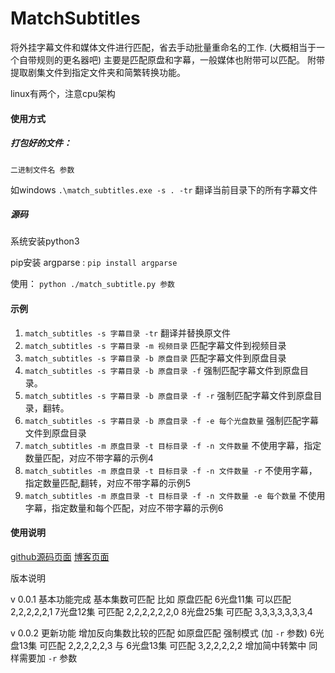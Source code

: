 # MatchSubtitles

将外挂字幕文件和媒体文件进行匹配，省去手动批量重命名的工作.
(大概相当于一个自带规则的更名器吧)
主要是匹配原盘和字幕，一般媒体也附带可以匹配。
附带提取剧集文件到指定文件夹和简繁转换功能。

linux有两个，注意cpu架构

#### 使用方式
##### 打包好的文件：

`二进制文件名 参数`

如windows  `.\match_subtitles.exe -s . -tr`  翻译当前目录下的所有字幕文件

##### 源码

系统安装python3

pip安装 argparse : `pip install argparse`

使用： `python ./match_subtitle.py 参数`

#### 示例

1. `match_subtitles -s 字幕目录 -tr` 翻译并替换原文件
2. `match_subtitles -s 字幕目录 -m 视频目录` 匹配字幕文件到视频目录
3. `match_subtitles -s 字幕目录 -b 原盘目录` 匹配字幕文件到原盘目录
4. `match_subtitles -s 字幕目录 -b 原盘目录 -f` 强制匹配字幕文件到原盘目录。
5. `match_subtitles -s 字幕目录 -b 原盘目录 -f -r` 强制匹配字幕文件到原盘目录，翻转。
6. `match_subtitles -s 字幕目录 -b 原盘目录 -f -e 每个光盘数量` 强制匹配字幕文件到原盘目录
7. `match_subtitles -m 原盘目录 -t 目标目录 -f -n 文件数量` 不使用字幕，指定数量匹配，对应不带字幕的示例4
8. `match_subtitles -m 原盘目录 -t 目标目录 -f -n 文件数量 -r` 不使用字幕，指定数量匹配,翻转，对应不带字幕的示例5
9. `match_subtitles -m 原盘目录 -t 目标目录 -f -n 文件数量 -e 每个数量` 不使用字幕，指定数量和每个匹配，对应不带字幕的示例6

#### 使用说明 
[github源码页面](https://github.com/formatjn2019/myblog/blob/main/docs/%E5%B0%8F%E7%A8%8B%E5%BA%8F/%E5%AD%97%E5%B9%95%E5%8C%B9%E9%85%8D%E5%B0%8F%E7%A8%8B%E5%BA%8F.md)
[博客页面](http://blog.zuixue.site/%E5%B0%8F%E7%A8%8B%E5%BA%8F/%E5%AD%97%E5%B9%95%E5%8C%B9%E9%85%8D%E5%B0%8F%E7%A8%8B%E5%BA%8F.html)



版本说明

v 0.0.1 基本功能完成
基本集数可匹配
比如 原盘匹配
6光盘11集 可以匹配 2,2,2,2,2,1
7光盘12集 可匹配 2,2,2,2,2,2,0
8光盘25集 可匹配 3,3,3,3,3,3,3,4

v 0.0.2 更新功能
增加反向集数比较的匹配
如原盘匹配 强制模式 (加 `-r` 参数)
6光盘13集 可匹配 2,2,2,2,2,3 与 6光盘13集 可匹配 3,2,2,2,2,2
增加简中转繁中 同样需要加 `-r` 参数
